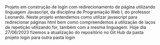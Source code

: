Projeto em construção de login com redirecionamento de página utilizando linguagem Javascript, da disciplina de Programação Web I, do professor Leonardo.
Neste projeto entendemos como utilizar javascript para redirecionar páginas html bem como compreendemos a utilização de laços de repetição utilizando for, também com a mesma linguagem.
Hoje dia 27/06/2023 fizemos a atualização do repositório no Git Hub da pasta projeto login para outra pasta login